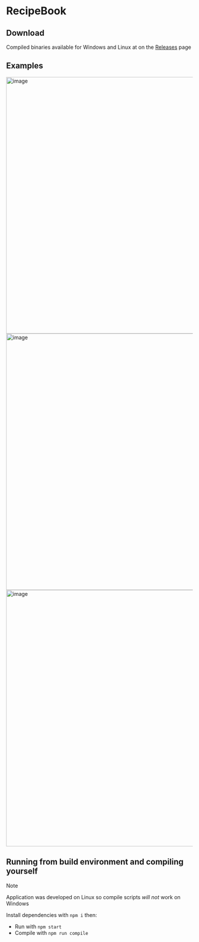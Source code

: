 # RecipeBook

## Download

Compiled binaries available for Windows and Linux at on the <a href="https://github.com/cheesits456/RecipeBook/releases">Releases</a> page

## Examples

<img width="1214" height="690" alt="image" src="https://github.com/user-attachments/assets/7aa66d62-8a4a-4ddb-9570-6f2b3ced4720" />
<img width="1214" height="690" alt="image" src="https://github.com/user-attachments/assets/07af1cec-9779-4833-98dc-9f5a251576b9" />
<img width="1214" height="690" alt="image" src="https://github.com/user-attachments/assets/f4b0518b-1215-4ebb-90ae-58c6260878a6" />

## Running from build environment and compiling yourself

> [!NOTE]
> Application was developed on Linux so compile scripts _will not_ work on Windows

Install dependencies with `npm i` then:

- Run with `npm start`
- Compile with `npm run compile`
